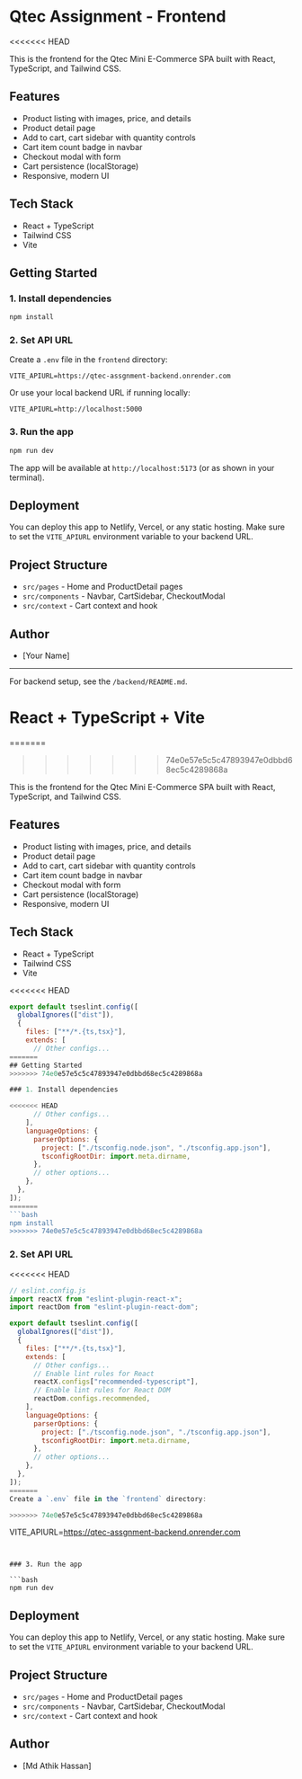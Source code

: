# Qtec Assignment - Frontend
<<<<<<< HEAD

This is the frontend for the Qtec Mini E-Commerce SPA built with React, TypeScript, and Tailwind CSS.

## Features

- Product listing with images, price, and details
- Product detail page
- Add to cart, cart sidebar with quantity controls
- Cart item count badge in navbar
- Checkout modal with form
- Cart persistence (localStorage)
- Responsive, modern UI

## Tech Stack

- React + TypeScript
- Tailwind CSS
- Vite

## Getting Started

### 1. Install dependencies

```bash
npm install
```

### 2. Set API URL

Create a `.env` file in the `frontend` directory:

```
VITE_APIURL=https://qtec-assgnment-backend.onrender.com
```

Or use your local backend URL if running locally:

```
VITE_APIURL=http://localhost:5000
```

### 3. Run the app

```bash
npm run dev
```

The app will be available at `http://localhost:5173` (or as shown in your terminal).

## Deployment

You can deploy this app to Netlify, Vercel, or any static hosting. Make sure to set the `VITE_APIURL` environment variable to your backend URL.

## Project Structure

- `src/pages` - Home and ProductDetail pages
- `src/components` - Navbar, CartSidebar, CheckoutModal
- `src/context` - Cart context and hook

## Author

- [Your Name]

---

For backend setup, see the `/backend/README.md`.

# React + TypeScript + Vite
=======
>>>>>>> 74e0e57e5c5c47893947e0dbbd68ec5c4289868a

This is the frontend for the Qtec Mini E-Commerce SPA built with React, TypeScript, and Tailwind CSS.

## Features

- Product listing with images, price, and details
- Product detail page
- Add to cart, cart sidebar with quantity controls
- Cart item count badge in navbar
- Checkout modal with form
- Cart persistence (localStorage)
- Responsive, modern UI

## Tech Stack

- React + TypeScript
- Tailwind CSS
- Vite

<<<<<<< HEAD
```js
export default tseslint.config([
  globalIgnores(["dist"]),
  {
    files: ["**/*.{ts,tsx}"],
    extends: [
      // Other configs...
=======
## Getting Started
>>>>>>> 74e0e57e5c5c47893947e0dbbd68ec5c4289868a

### 1. Install dependencies

<<<<<<< HEAD
      // Other configs...
    ],
    languageOptions: {
      parserOptions: {
        project: ["./tsconfig.node.json", "./tsconfig.app.json"],
        tsconfigRootDir: import.meta.dirname,
      },
      // other options...
    },
  },
]);
=======
```bash
npm install
>>>>>>> 74e0e57e5c5c47893947e0dbbd68ec5c4289868a
```

### 2. Set API URL

<<<<<<< HEAD
```js
// eslint.config.js
import reactX from "eslint-plugin-react-x";
import reactDom from "eslint-plugin-react-dom";

export default tseslint.config([
  globalIgnores(["dist"]),
  {
    files: ["**/*.{ts,tsx}"],
    extends: [
      // Other configs...
      // Enable lint rules for React
      reactX.configs["recommended-typescript"],
      // Enable lint rules for React DOM
      reactDom.configs.recommended,
    ],
    languageOptions: {
      parserOptions: {
        project: ["./tsconfig.node.json", "./tsconfig.app.json"],
        tsconfigRootDir: import.meta.dirname,
      },
      // other options...
    },
  },
]);
=======
Create a `.env` file in the `frontend` directory:

>>>>>>> 74e0e57e5c5c47893947e0dbbd68ec5c4289868a
```
VITE_APIURL=https://qtec-assgnment-backend.onrender.com
```


### 3. Run the app

```bash
npm run dev
```


## Deployment

You can deploy this app to Netlify, Vercel, or any static hosting. Make sure to set the `VITE_APIURL` environment variable to your backend URL.

## Project Structure

- `src/pages` - Home and ProductDetail pages
- `src/components` - Navbar, CartSidebar, CheckoutModal
- `src/context` - Cart context and hook

## Author

- [Md Athik Hassan]





